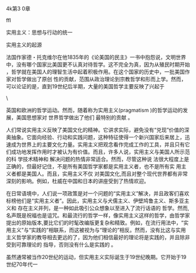 4k第3 0章

ffl

实用主义：思想与行动的统一

实用主义的起源

法国作家德・托克维尔在他1835年的《论美国的民主》一书中抱怨说，文明世界中，没有哪个国家比美国更不认真对待哲学。这不完全为真，因为从殖民时期开始 ，哲学就在美国人的理智生活中起着积极作用。在这个国家的历史中，一批美国作家对哲学做出了原创 性的贡献，范围从政治理论到宗教哲学和形而上学。然而，可以论证的是，直到19世纪后半期，大量的美国哲学主要反映了兴起于

\

英国和欧洲的哲学运动。然而，随着称为实用主义(pragmatism  )的哲学运动的发展，美国思想家对 世界哲学做出了他们 最特别的贡献 。

人们常说实用主义反映了美国文化的精神。它讲求实际，避免没有“兑现”价值的深奥抽象。它面向经验、行动和实践问题，这种特征使得一个新兴国家后来居上，迅速成为世界上的主要文化力量。实用主义把观念看作完成工作的工具，并且只有它们成功地发挥作用时才被认为有价值。而且，许多人说，实用主义与美国人所示范的科 学技术精神和 解决问题的热情非常适合。然而，尽管这种说 法很大程度上是正确的，但最好记住，不是所有美国哲学家都是实用主义者，也不是所有实 用主义者都是美国人。而且，实用主义不仅 对美国文化,而且对整个现代世界都有非常深刻的影响。例如，杜威在中国和日本的讲座受到了热情欢迎。

在日常语境中，人们说一项政策是对一个问题的“实用主义”解决，并且政客们喜欢标榜他们是“实用主义者”。因此，实用主义与犬儒主义、伊壁鸠鲁主义、斯多亚主义和 存在主义并列，是一种如此吸引公众想象以至进入了流行话语的 哲学。然而,名声既是祝福也是诅咒。和最流行的哲学一样，像实用主义这样的哲学，由哲学家提出的原始版本,要比它们的时髦改编版更复杂和精致。例如，在流行用法中，“实用主义”与“实践的”相联系，而这被视为与“理论的”相反。然而，没有比这与实用主义哲学家的教导相去更远的了，因为他们相信最好的理论将是实践的，并且除非受到可靠理论的 指导，否则没有什么是实践的 。

虽然通常被当作20世纪的运动，但实用主义实际诞生于19世纪晚期。它开始于19世纪70年代一
